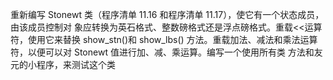 重新编写 Stonewt 类（程序清单 11.16 和程序清单 11.17），使它有一个状态成员，由该成员控制对 象应转换为英石格式、整数磅格式还是浮点磅格式。重载<<运算符，使用它来替换 show_stn()和 show_lbs() 方法。重载加法、减法和乘法运算符，以便可以对 Stonewt 值进行加、减、乘运算。编写一个使用所有类 方法和友元的小程序，来测试这个类